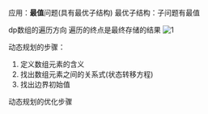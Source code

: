 
应用：**最值**问题(具有最优子结构)
最优子结构：子问题有最值

dp数组的遍历方向
遍历的终点是最终存储的结果
![1](https://gblobscdn.gitbook.com/assets%2F-LrtQOWSnDdXhp3kYN4k%2F-M3U3aNXgGJVkKZ-TldN%2F-Lz1QbuLPFckafCeuiZ7%2F1.jpg?generation=1585364271429256&alt=media)

动态规划的步骤：
1. 定义数组元素的含义
2. 找出数组元素之间的关系式(状态转移方程)
3. 找出边界初始值


动态规划的优化步骤

